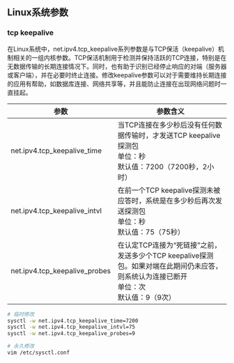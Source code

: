 ## Linux系统参数

### tcp keepalive

在Linux系统中，net.ipv4.tcp_keepalive系列参数是与TCP保活（keepalive）机制相关的一组内核参数。TCP保活机制用于检测并保持活跃的TCP连接，特别是在无数据传输的长期连接情况下。同时，也有助于识别已经停止响应的对端（服务器或客户端），并在必要时终止连接。修改keepalive参数可以对于需要维持长期连接的应用有帮助，如数据库连接、网络共享等，并且能防止连接在出现网络问题时一直挂起。

| 参数                          | 参数含义                                                     |
| ----------------------------- | ------------------------------------------------------------ |
| net.ipv4.tcp_keepalive_time   | 当TCP连接在多少秒后没有任何数据传输时，才发送TCP keepalive探测包<br/>单位：秒<br/>默认值：7200（7200秒，2小时） |
| net.ipv4.tcp_keepalive_intvl  | 在前一个TCP keepalive探测未被应答时，系统是在多少秒后再次发送探测包<br/>单位：秒<br/>默认值：75（75秒） |
| net.ipv4.tcp_keepalive_probes | 在认定TCP连接为“死链接”之前，发送多少个TCP keepalive探测包。如果对端在此期间仍未应答，则系统认为连接已断开<br/>单位：次<br/>默认值：9（9次） |

```bash
# 临时修改
sysctl -w net.ipv4.tcp_keepalive_time=7200
sysctl -w net.ipv4.tcp_keepalive_intvl=75
sysctl -w net.ipv4.tcp_keepalive_probes=9

# 永久修改
vim /etc/sysctl.conf
```



